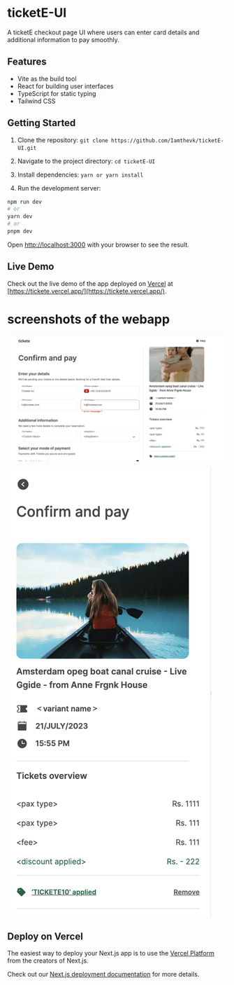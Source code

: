 # ticketE-UI

A ticketE checkout page UI where users can enter card details and additional information to pay smoothly.

## Features

- Vite as the build tool
- React for building user interfaces
- TypeScript for static typing
- Tailwind CSS

## Getting Started

1. Clone the repository: `git clone https://github.com/Iamthevk/ticketE-UI.git`

2. Navigate to the project directory: `cd ticketE-UI`

3. Install dependencies: `yarn or yarn install`

4. Run the development server:

```bash
npm run dev
# or
yarn dev
# or
pnpm dev
```

Open [http://localhost:3000](http://localhost:3000) with your browser to see the result.

## Live Demo

Check out the live demo of the app deployed on [Vercel](https://vercel.com) at [https://tickete.vercel.app/](https://tickete.vercel.app/).

# screenshots of the webapp

![image](https://raw.githubusercontent.com/Iamthevk/ticketE-UI/master/public/images/desktop.png)

![image](https://raw.githubusercontent.com/Iamthevk/ticketE-UI/master/public/images/mobile.png)

## Deploy on Vercel

The easiest way to deploy your Next.js app is to use the [Vercel Platform](https://vercel.com/new?utm_medium=default-template&filter=next.js&utm_source=create-next-app&utm_campaign=create-next-app-readme) from the creators of Next.js.

Check out our [Next.js deployment documentation](https://nextjs.org/docs/deployment) for more details.
